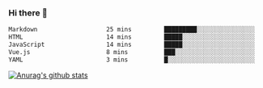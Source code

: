### Hi there 👋



<!--
**webB1an/webB1an** is a ✨ _special_ ✨ repository because its `README.md` (this file) appears on your GitHub profile.

Here are some ideas to get you started:

- 🔭 I’m currently working on ...
- 🌱 I’m currently learning ...
- 👯 I’m looking to collaborate on ...
- 🤔 I’m looking for help with ...
- 💬 Ask me about ...
- 📫 How to reach me: ...
- 😄 Pronouns: ...
- ⚡ Fun fact: ...
-->

<!--START_SECTION:waka-->

```txt
Markdown                   25 mins         █████████░░░░░░░░░░░░░░░░   35.56 %
HTML                       14 mins         █████░░░░░░░░░░░░░░░░░░░░   20.22 %
JavaScript                 14 mins         █████░░░░░░░░░░░░░░░░░░░░   19.76 %
Vue.js                     8 mins          ███░░░░░░░░░░░░░░░░░░░░░░   11.97 %
YAML                       3 mins          █░░░░░░░░░░░░░░░░░░░░░░░░   04.55 %
```

<!--END_SECTION:waka-->


[![Anurag's github stats](https://github-readme-stats.vercel.app/api?username=webB1an&show_icons=true&theme=radical)](https://github.com/anuraghazra/github-readme-stats)

